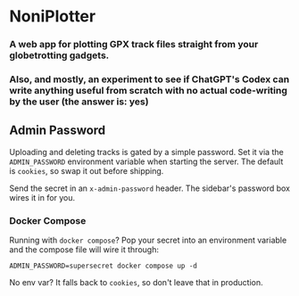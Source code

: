 # NoniPlotter

### A web app for plotting GPX track files straight from your globetrotting gadgets.

### Also, and mostly, an experiment to see if ChatGPT's Codex can write anything useful from scratch with no actual code-writing by the user (the answer is: yes)

## Admin Password

Uploading and deleting tracks is gated by a simple password. Set it via the `ADMIN_PASSWORD` environment variable when starting the server. The default is `cookies`, so swap it out before shipping.

Send the secret in an `x-admin-password` header. The sidebar's password box wires it in for you.

### Docker Compose

Running with `docker compose`? Pop your secret into an environment variable and the compose file will wire it through:

```
ADMIN_PASSWORD=supersecret docker compose up -d
```

No env var? It falls back to `cookies`, so don't leave that in production.
